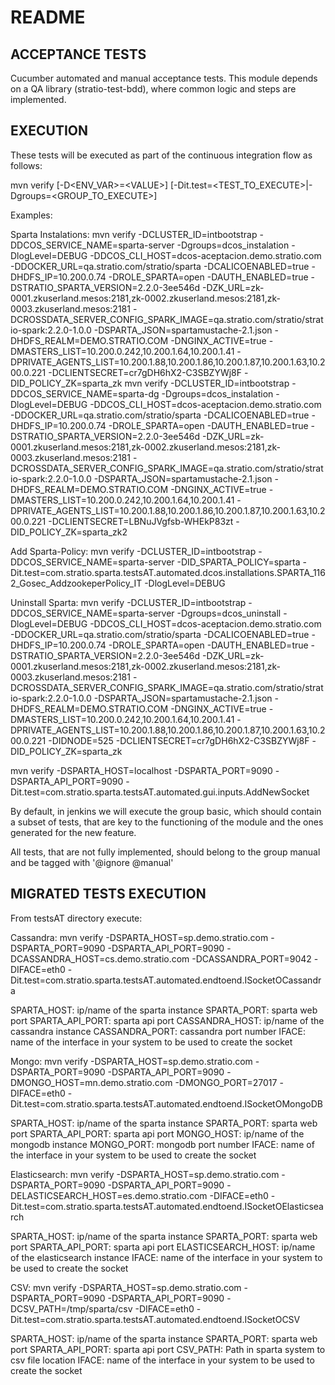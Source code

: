 # README

## ACCEPTANCE TESTS

Cucumber automated and manual acceptance tests.
This module depends on a QA library (stratio-test-bdd), where common logic and steps are implemented.

## EXECUTION

These tests will be executed as part of the continuous integration flow as follows:

mvn verify [-D\<ENV_VAR>=\<VALUE>] [-Dit.test=\<TEST_TO_EXECUTE>|-Dgroups=\<GROUP_TO_EXECUTE>]

Examples:

Sparta Instalations:
mvn verify -DCLUSTER_ID=intbootstrap -DDCOS_SERVICE_NAME=sparta-server -Dgroups=dcos_instalation -DlogLevel=DEBUG -DDCOS_CLI_HOST=dcos-aceptacion.demo.stratio.com -DDOCKER_URL=qa.stratio.com/stratio/sparta -DCALICOENABLED=true -DHDFS_IP=10.200.0.74 -DROLE_SPARTA=open -DAUTH_ENABLED=true -DSTRATIO_SPARTA_VERSION=2.2.0-3ee546d -DZK_URL=zk-0001.zkuserland.mesos:2181,zk-0002.zkuserland.mesos:2181,zk-0003.zkuserland.mesos:2181  -DCROSSDATA_SERVER_CONFIG_SPARK_IMAGE=qa.stratio.com/stratio/stratio-spark:2.2.0-1.0.0 -DSPARTA_JSON=spartamustache-2.1.json -DHDFS_REALM=DEMO.STRATIO.COM -DNGINX_ACTIVE=true -DMASTERS_LIST=10.200.0.242,10.200.1.64,10.200.1.41 -DPRIVATE_AGENTS_LIST=10.200.1.88,10.200.1.86,10.200.1.87,10.200.1.63,10.200.0.221 -DCLIENTSECRET=cr7gDH6hX2-C3SBZYWj8F -DID_POLICY_ZK=sparta_zk
mvn verify -DCLUSTER_ID=intbootstrap -DDCOS_SERVICE_NAME=sparta-dg -Dgroups=dcos_instalation -DlogLevel=DEBUG -DDCOS_CLI_HOST=dcos-aceptacion.demo.stratio.com -DDOCKER_URL=qa.stratio.com/stratio/sparta -DCALICOENABLED=true -DHDFS_IP=10.200.0.74 -DROLE_SPARTA=open -DAUTH_ENABLED=true -DSTRATIO_SPARTA_VERSION=2.2.0-3ee546d -DZK_URL=zk-0001.zkuserland.mesos:2181,zk-0002.zkuserland.mesos:2181,zk-0003.zkuserland.mesos:2181  -DCROSSDATA_SERVER_CONFIG_SPARK_IMAGE=qa.stratio.com/stratio/stratio-spark:2.2.0-1.0.0 -DSPARTA_JSON=spartamustache-2.1.json -DHDFS_REALM=DEMO.STRATIO.COM -DNGINX_ACTIVE=true -DMASTERS_LIST=10.200.0.242,10.200.1.64,10.200.1.41 -DPRIVATE_AGENTS_LIST=10.200.1.88,10.200.1.86,10.200.1.87,10.200.1.63,10.200.0.221 -DCLIENTSECRET=LBNuJVgfsb-WHEkP83zt -DID_POLICY_ZK=sparta_zk2

Add Sparta-Policy:
mvn verify -DCLUSTER_ID=intbootstrap  -DDCOS_SERVICE_NAME=sparta-server -DID_SPARTA_POLICY=sparta -Dit.test=com.stratio.sparta.testsAT.automated.dcos.installations.SPARTA_1162_Gosec_AddzookeperPolicy_IT -DlogLevel=DEBUG

Uninstall Sparta:
mvn verify -DCLUSTER_ID=intbootstrap -DDCOS_SERVICE_NAME=sparta-server -Dgroups=dcos_uninstall -DlogLevel=DEBUG -DDCOS_CLI_HOST=dcos-aceptacion.demo.stratio.com -DDOCKER_URL=qa.stratio.com/stratio/sparta -DCALICOENABLED=true -DHDFS_IP=10.200.0.74 -DROLE_SPARTA=open -DAUTH_ENABLED=true -DSTRATIO_SPARTA_VERSION=2.2.0-3ee546d -DZK_URL=zk-0001.zkuserland.mesos:2181,zk-0002.zkuserland.mesos:2181,zk-0003.zkuserland.mesos:2181  -DCROSSDATA_SERVER_CONFIG_SPARK_IMAGE=qa.stratio.com/stratio/stratio-spark:2.2.0-1.0.0 -DSPARTA_JSON=spartamustache-2.1.json -DHDFS_REALM=DEMO.STRATIO.COM -DNGINX_ACTIVE=true -DMASTERS_LIST=10.200.0.242,10.200.1.64,10.200.1.41 -DPRIVATE_AGENTS_LIST=10.200.1.88,10.200.1.86,10.200.1.87,10.200.1.63,10.200.0.221 -DIDNODE=525 -DCLIENTSECRET=cr7gDH6hX2-C3SBZYWj8F -DID_POLICY_ZK=sparta_zk


mvn verify -DSPARTA_HOST=localhost -DSPARTA_PORT=9090 -DSPARTA_API_PORT=9090 -Dit.test=com.stratio.sparta.testsAT.automated.gui.inputs.AddNewSocket

By default, in jenkins we will execute the group basic, which should contain a subset of tests, that are key to the functioning of the module and the ones generated for the new feature.

All tests, that are not fully implemented, should belong to the group manual and be tagged with '@ignore @manual'

## MIGRATED TESTS EXECUTION

From testsAT directory execute:

Cassandra:
mvn verify -DSPARTA_HOST=sp.demo.stratio.com -DSPARTA_PORT=9090 -DSPARTA_API_PORT=9090 -DCASSANDRA_HOST=cs.demo.stratio.com -DCASSANDRA_PORT=9042 -DIFACE=eth0 -Dit.test=com.stratio.sparta.testsAT.automated.endtoend.ISocketOCassandra

SPARTA_HOST: ip/name of the sparta instance
SPARTA_PORT: sparta web port
SPARTA_API_PORT: sparta api port
CASSANDRA_HOST: ip/name of the cassandra instance
CASSANDRA_PORT: cassandra port number
IFACE: name of the interface in your system to be used to create the socket

Mongo:
mvn verify -DSPARTA_HOST=sp.demo.stratio.com -DSPARTA_PORT=9090 -DSPARTA_API_PORT=9090 -DMONGO_HOST=mn.demo.stratio.com -DMONGO_PORT=27017 -DIFACE=eth0 -Dit.test=com.stratio.sparta.testsAT.automated.endtoend.ISocketOMongoDB

SPARTA_HOST: ip/name of the sparta instance
SPARTA_PORT: sparta web port
SPARTA_API_PORT: sparta api port
MONGO_HOST: ip/name of the mongodb instance
MONGO_PORT: mongodb port number
IFACE: name of the interface in your system to be used to create the socket

Elasticsearch:
mvn verify -DSPARTA_HOST=sp.demo.stratio.com -DSPARTA_PORT=9090 -DSPARTA_API_PORT=9090 -DELASTICSEARCH_HOST=es.demo.stratio.com -DIFACE=eth0 -Dit.test=com.stratio.sparta.testsAT.automated.endtoend.ISocketOElasticsearch

SPARTA_HOST: ip/name of the sparta instance
SPARTA_PORT: sparta web port
SPARTA_API_PORT: sparta api port
ELASTICSEARCH_HOST: ip/name of the elasticsearch instance
IFACE: name of the interface in your system to be used to create the socket

CSV:
mvn verify -DSPARTA_HOST=sp.demo.stratio.com -DSPARTA_PORT=9090 -DSPARTA_API_PORT=9090 -DCSV_PATH=/tmp/sparta/csv -DIFACE=eth0 -Dit.test=com.stratio.sparta.testsAT.automated.endtoend.ISocketOCSV

SPARTA_HOST: ip/name of the sparta instance
SPARTA_PORT: sparta web port
SPARTA_API_PORT: sparta api port
CSV_PATH: Path in sparta system to csv file location
IFACE: name of the interface in your system to be used to create the socket